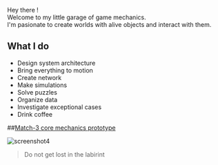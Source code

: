 Hey there !  
Welcome to my little garage of game mechanics.  
I'm pasionate to create worlds with alive objects and interact with them.

## What I do
* Design system architecture
* Bring everything to motion
* Create network
* Make simulations
* Solve puzzles
* Organize data
* Investigate exceptional cases
* Drink coffee

##[Match-3 core mechanics prototype](https://edavanyan.github.io/match_web_build)  
  
  
![screenshot4](https://user-images.githubusercontent.com/48799996/189553173-61d1307d-ed63-4104-9430-63d12f771d2a.png)
  
  
> Do not get lost in the labirint



